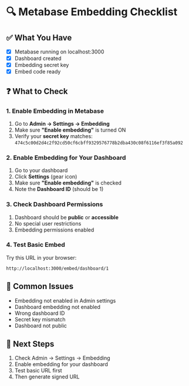 # 🔍 Metabase Embedding Checklist

## ✅ What You Have
- [x] Metabase running on localhost:3000
- [x] Dashboard created
- [x] Embedding secret key
- [x] Embed code ready

## ❓ What to Check

### 1. **Enable Embedding in Metabase**
1. Go to **Admin → Settings → Embedding**
2. Make sure **"Enable embedding"** is turned ON
3. Verify your **secret key** matches: `474c5c00d2d4c2f92cd50cf6cbff9329576778b2dba430c08f6116ef3f85a092`

### 2. **Enable Embedding for Your Dashboard**
1. Go to your dashboard
2. Click **Settings** (gear icon)
3. Make sure **"Enable embedding"** is checked
4. Note the **Dashboard ID** (should be 1)

### 3. **Check Dashboard Permissions**
1. Dashboard should be **public** or **accessible**
2. No special user restrictions
3. Embedding permissions enabled

### 4. **Test Basic Embed**
Try this URL in your browser:
```
http://localhost:3000/embed/dashboard/1
```

## 🚨 Common Issues
- Embedding not enabled in Admin settings
- Dashboard embedding not enabled
- Wrong dashboard ID
- Secret key mismatch
- Dashboard not public

## 🎯 Next Steps
1. Check Admin → Settings → Embedding
2. Enable embedding for your dashboard
3. Test basic URL first
4. Then generate signed URL
